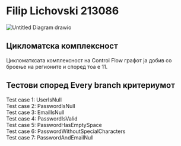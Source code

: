 <h1> Filip Lichovski 213086 </h1>
 
![Untitled Diagram drawio](https://github.com/Filiplico/SI_2023_lab2_213086/assets/117199127/a3ab684b-54a6-442e-b692-ed809c3c1d00)

<h2> Цикломатска комплексност </h2>

Цикломатксата комплексност на Control Flow графот ја добив со броење на регионите и според тоа е 11.

<h2> Тестови според Every branch критериумот </h2>

Test case 1: UserIsNull </br>
Test case 2: PasswordIsNull </br>
Test case 3: EmailIsNull </br>
Test case 4: PasswordIsValid </br>
Test case 5: PasswordHasEmptySpace </br>
Test case 6: PasswordWithoutSpecialCharacters </br>
Test case 7: PasswordAndEmailNull </br>
